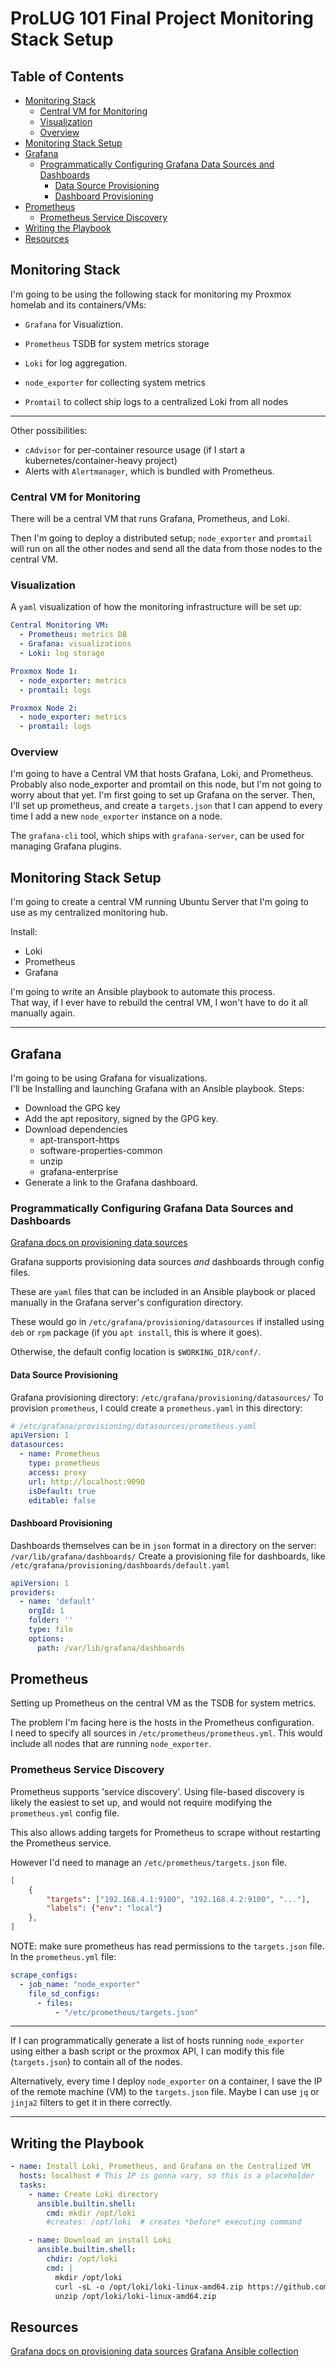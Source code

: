 # ProLUG 101 Final Project Monitoring Stack Setup

## Table of Contents
* [Monitoring Stack](#monitoring-stack) 
    * [Central VM for Monitoring](#central-vm-for-monitoring) 
    * [Visualization](#visualization) 
    * [Overview](#overview) 
* [Monitoring Stack Setup](#monitoring-stack-setup) 
* [Grafana](#grafana) 
    * [Programmatically Configuring Grafana Data Sources and Dashboards](#programmatically-configuring-grafana-data-sources-and-dashboards) 
        * [Data Source Provisioning](#data-source-provisioning) 
        * [Dashboard Provisioning](#dashboard-provisioning) 
* [Prometheus](#prometheus) 
    * [Prometheus Service Discovery](#prometheus-service-discovery) 
* [Writing the Playbook](#writing-the-playbook) 
* [Resources](#resources) 


## Monitoring Stack

I'm going to be using the following stack for monitoring my Proxmox homelab and its
containers/VMs:  

* `Grafana` for Visualiztion.  
* `Prometheus` TSDB for system metrics storage
* `Loki` for log aggregation. 

* `node_exporter` for collecting system metrics 
* `Promtail` to collect ship logs to a centralized Loki from all nodes

---

Other possibilities:
* `cAdvisor` for per-container resource usage (if I start a kubernetes/container-heavy project)
* Alerts with `Alertmanager`, which is bundled with Prometheus.

### Central VM for Monitoring
There will be a central VM that runs Grafana, Prometheus, and Loki.  

Then I'm going to deploy a distributed setup; `node_exporter` and `promtail` will run 
on all the other nodes and send all the data from those nodes to the central VM.  

### Visualization
A `yaml` visualization of how the monitoring infrastructure will be set up:
```yaml
Central Monitoring VM:
  - Prometheus: metrics DB
  - Grafana: visualizations
  - Loki: log storage

Proxmox Node 1:
  - node_exporter: metrics
  - promtail: logs

Proxmox Node 2:
  - node_exporter: metrics
  - promtail: logs
```

### Overview
I'm going to have a Central VM that hosts Grafana, Loki, and Prometheus. Probably
also node_exporter and promtail on this node, but I'm not going to worry about that
yet. 
I'm first going to set up Grafana on the server. Then, I'll set up prometheus, and
create a `targets.json` that I can append to every time I add a new `node_exporter`
instance on a node.  

<!-- I'll see if there is any way to programmatically configure Grafana by adding Prometheus as a data source, and/or create default dashboards. -->
<!-- Anything that I can do programmatically instead of using the Web UI. -->

The `grafana-cli` tool, which ships with `grafana-server`, can be used for managing
Grafana plugins.  


## Monitoring Stack Setup
I'm going to create a central VM running Ubuntu Server that I'm going to use as my
centralized monitoring hub.  

Install:
* Loki
* Prometheus
* Grafana

I'm going to write an Ansible playbook to automate this process.  
That way, if I ever have to rebuild the central VM, I won't have to do it all
manually again.  


---

## Grafana
I'm going to be using Grafana for visualizations.  
I'll be Installing and launching Grafana with an Ansible playbook.
Steps:
* Download the GPG key
* Add the apt repository, signed by the GPG key.  
* Download dependencies
    * apt-transport-https
    * software-properties-common
    * unzip
    * grafana-enterprise
* Generate a link to the Grafana dashboard.  

### Programmatically Configuring Grafana Data Sources and Dashboards
[Grafana docs on provisioning data sources](https://grafana.com/docs/grafana/latest/administration/provisioning/#data-sources)

Grafana supports provisioning data sources *and* dashboards through config files.  
 
These are `yaml` files that can be included in an Ansible playbook or placed manually
in the Grafana server's configuration directory.  

These would go in `/etc/grafana/provisioning/datasources` if installed using `deb` or
`rpm` package (if you `apt install`, this is where it goes).

Otherwise, the default config location is `$WORKING_DIR/conf/`.  

#### Data Source Provisioning
Grafana provisioning directory: `/etc/grafana/provisioning/datasources/`
To provision `prometheus`, I could create a `prometheus.yaml` in this directory:
```yaml
# /etc/grafana/provisioning/datasources/prometheus.yaml
apiVersion: 1
datasources:
  - name: Prometheus
    type: prometheus
    access: proxy
    url: http://localhost:9090
    isDefault: true
    editable: false
```

#### Dashboard Provisioning
Dashboards themselves can be in `json` format in a directory on the server:
`/var/lib/grafana/dashboards/`
Create a provisioning file for dashboards, like
`/etc/grafana/provisioning/dashboards/default.yaml`
```yaml
apiVersion: 1
providers:
  - name: 'default'
    orgId: 1
    folder: ''
    type: file
    options:
      path: /var/lib/grafana/dashboards
```






## Prometheus
Setting up Prometheus on the central VM as the TSDB for system metrics.  

The problem I'm facing here is the hosts in the Prometheus configuration.  
I need to specify all sources in `/etc/prometheus/prometheus.yml`. 
This would include all nodes that are running `node_exporter`.  

### Prometheus Service Discovery
Prometheus supports 'service discovery'. 
Using file-based discovery is likely the easiest to set up, and would not require
modifying the `prometheus.yml` config file.

This also allows adding targets for Prometheus to scrape without restarting the 
Prometheus service. 

However I'd need to manage an `/etc/prometheus/targets.json` file. 
```json
[
    { 
        "targets": ["192.168.4.1:9100", "192.168.4.2:9100", "..."], 
        "labels": {"env": "local"}
    },
]
```
NOTE: make sure prometheus has read permissions to the `targets.json` file.  
In the `prometheus.yml` file:
```yaml
scrape_configs:
  - job_name: "node_exporter"
    file_sd_configs:
      - files:
          - "/etc/prometheus/targets.json"
```

---

If I can programmatically generate a list of hosts running `node_exporter` using 
either a bash script or the proxmox API, I can modify this file (`targets.json`) to
contain all of the nodes.  

Alternatively, every time I deploy `node_exporter` on a container, I save the IP of
the remote machine (VM) to the `targets.json` file. 
Maybe I can use `jq` or `jinja2` filters to get it in there correctly.  

---



## Writing the Playbook
```yaml
- name: Install Loki, Prometheus, and Grafana on the Centralized VM
  hosts: localhost # This IP is gonna vary, so this is a placeholder
  tasks:
    - name: Create Loki directory
      ansible.builtin.shell:
        cmd: mkdir /opt/loki
        #creates: /opt/loki  # creates *before* executing command

    - name: Download an install Loki
      ansible.builtin.shell:
        chdir: /opt/loki
        cmd: |
          mkdir /opt/loki 
          curl -sL -o /opt/loki/loki-linux-amd64.zip https://github.com/grafana/loki/releases/download/v3.3.0/loki-linux-amd64.zip 
          unzip /opt/loki/loki-linux-amd64.zip
```







## Resources

[Grafana docs on provisioning data sources](https://grafana.com/docs/grafana/latest/administration/provisioning/#data-sources)
[Grafana Ansible collection](https://github.com/grafana/grafana-ansible-collection)
